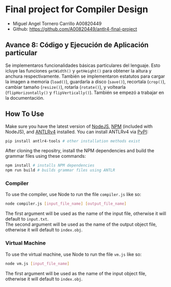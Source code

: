 # Final project for Compiler Design
* Miguel Angel Tornero Carrillo A00820449  
* Github: <https://github.com/A00820449/antlr4-final-project>

## Avance 8: Código y Ejecución de Aplicación particular
Se implementaros funcionalidades básicas particulares del lenguaje. Esto icluye las funciones `getWidth()` y `getHeight()` para obtener la altura y anchura respectivamente. También se implementaron estatutos para cargar la imagen a memoria (`load()`), guardarla a disco (`save()`), recortala (`crop()`), cambiar tamaño (`resize()`), rotarla (`rotate()`), y voltearla (`flipHorizontally()` y `flipVertically()`). También se empezó a trabajar en la documentación.   

## How To Use
Make sure you have the latest version of [NodeJS](https://nodejs.org/), [NPM](https://www.npmjs.com/) (included with NodeJS), and [ANTLRv4](https://www.antlr.org/) installed. You can install ANTLRv4 via [PyPI](https://pypi.org/):
```bash
pip install antlr4-tools # other installation methods exist
```
After cloning the repositry, install the NPM dependencies and build the grammar files using these commands:
```bash
npm install # installs NPM dependencies
npm run build # builds grammar files using ANTLR
```
### Compiler
To use the compiler, use Node to run the file `compiler.js` like so:
```bash
node compiler.js [input_file_name] [output_file_name]
```
The first argument will be used as the name of the input file, otherwise it will default to `input.txt`.  
The second argument will be used as the name of the output object file, otherwise it will default to `index.obj`.  
### Virtual Machine
To use the virtual machine, use Node to run the file `vm.js` like so:  
```bash
node vm.js [input_file_name]
```
The first argument will be used as the name of the input object file, otherwise it will default to `index.obj`.  
